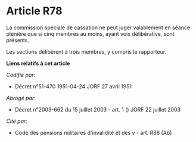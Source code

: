 # Article R78

La commission spéciale de cassation ne peut juger valablement en séance plénière que si cinq membres au moins, ayant voix
délibérative, sont présents.

Les sections délibèrent à trois membres, y compris le rapporteur.

**Liens relatifs à cet article**

_Codifié par_:

  - Décret n°51-470 1951-04-24 JORF 27 avril 1951

_Abrogé par_:

  - Décret n°2003-662 du 15 juillet 2003 - art. 1 () JORF 22 juillet 2003

_Cité par_:

  - Code des pensions militaires d'invalidité et des v - art. R88 (Ab)
